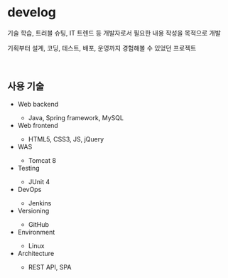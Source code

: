 # develog
<p><http://oh29oh29.pe.kr/></p>
<p>기술 학습, 트러블 슈팅, IT 트렌드 등 개발자로서 필요한 내용 작성을 목적으로 개발</p>
<p>기획부터 설계, 코딩, 테스트, 배포, 운영까지 경험해볼 수 있었던 프로젝트</p>
<br>
<h2>사용 기술</h2>
<ul>
	<li>Web backend</li>
	<ul>
		<li>Java, Spring framework, MySQL</li>
	</ul>
	<li>Web frontend</li>
	<ul>
		<li>HTML5, CSS3, JS, jQuery</li>
	</ul>
	<li>WAS</li>
	<ul>
		<li>Tomcat 8</li>
	</ul>
	<li>Testing</li>
	<ul>
		<li>JUnit 4</li>
	</ul>
	<li>DevOps</li>
	<ul>
		<li>Jenkins</li>
	</ul>
	<li>Versioning</li>
	<ul>
		<li>GitHub</li>
	</ul>
	<li>Environment</li>
	<ul>
		<li>Linux</li>
	</ul>
	<li>Architecture</li>
	<ul>
		<li>REST API, SPA</li>
	</ul>
</ul>
